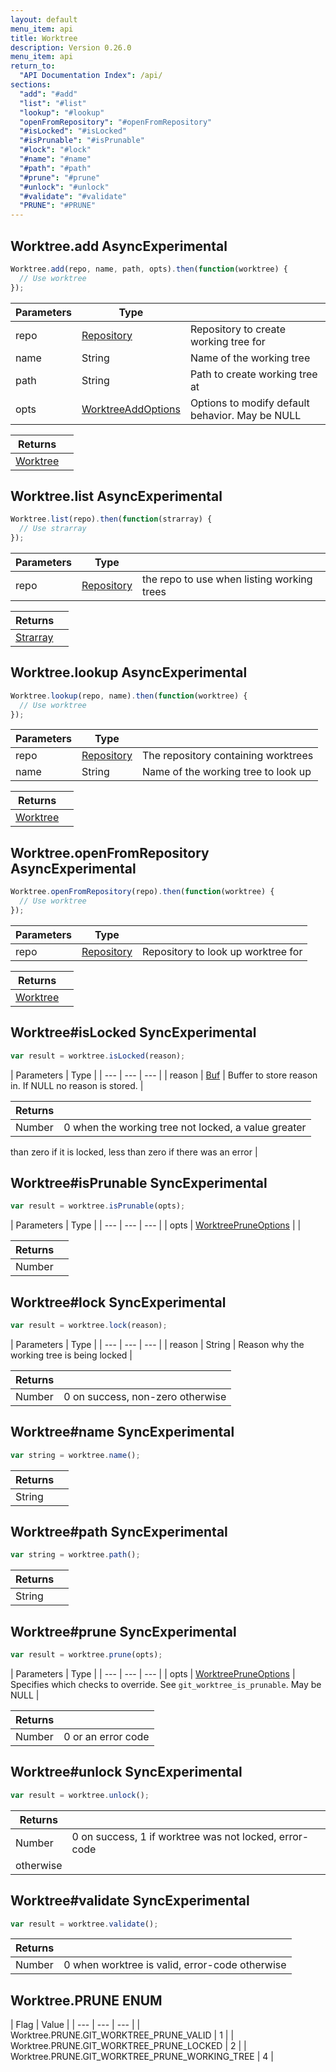 ```yaml
---
layout: default
menu_item: api
title: Worktree
description: Version 0.26.0
menu_item: api
return_to:
  "API Documentation Index": /api/
sections:
  "add": "#add"
  "list": "#list"
  "lookup": "#lookup"
  "openFromRepository": "#openFromRepository"
  "#isLocked": "#isLocked"
  "#isPrunable": "#isPrunable"
  "#lock": "#lock"
  "#name": "#name"
  "#path": "#path"
  "#prune": "#prune"
  "#unlock": "#unlock"
  "#validate": "#validate"
  "PRUNE": "#PRUNE"
---
```


## <a name="add"></a><span>Worktree.</span>add <span class="tags"><span class="async">Async</span><span class="experimental">Experimental</span></span>

```js
Worktree.add(repo, name, path, opts).then(function(worktree) {
  // Use worktree
});
```

| Parameters | Type |   |
| --- | --- | --- |
| repo | [Repository](/api/repository/) | Repository to create working tree for |
| name | String | Name of the working tree |
| path | String | Path to create working tree at |
| opts | [WorktreeAddOptions](/api/worktree_add_options/) | Options to modify default behavior. May be NULL |

| Returns |  |
| --- | --- |
| [Worktree](/api/worktree/) |  |

## <a name="list"></a><span>Worktree.</span>list <span class="tags"><span class="async">Async</span><span class="experimental">Experimental</span></span>

```js
Worktree.list(repo).then(function(strarray) {
  // Use strarray
});
```

| Parameters | Type |   |
| --- | --- | --- |
| repo | [Repository](/api/repository/) | the repo to use when listing working trees |

| Returns |  |
| --- | --- |
| [Strarray](/api/strarray/) |  |

## <a name="lookup"></a><span>Worktree.</span>lookup <span class="tags"><span class="async">Async</span><span class="experimental">Experimental</span></span>

```js
Worktree.lookup(repo, name).then(function(worktree) {
  // Use worktree
});
```

| Parameters | Type |   |
| --- | --- | --- |
| repo | [Repository](/api/repository/) | The repository containing worktrees |
| name | String | Name of the working tree to look up |

| Returns |  |
| --- | --- |
| [Worktree](/api/worktree/) |  |

## <a name="openFromRepository"></a><span>Worktree.</span>openFromRepository <span class="tags"><span class="async">Async</span><span class="experimental">Experimental</span></span>

```js
Worktree.openFromRepository(repo).then(function(worktree) {
  // Use worktree
});
```

| Parameters | Type |   |
| --- | --- | --- |
| repo | [Repository](/api/repository/) | Repository to look up worktree for |

| Returns |  |
| --- | --- |
| [Worktree](/api/worktree/) |  |

## <a name="isLocked"></a><span>Worktree#</span>isLocked <span class="tags"><span class="sync">Sync</span><span class="experimental">Experimental</span></span>

```js
var result = worktree.isLocked(reason);
```

| Parameters | Type |
| --- | --- | --- |
| reason | [Buf](/api/buf/) | Buffer to store reason in. If NULL no reason is stored. |

| Returns |  |
| --- | --- |
| Number |  0 when the working tree not locked, a value greater
  than zero if it is locked, less than zero if there was an
  error |

## <a name="isPrunable"></a><span>Worktree#</span>isPrunable <span class="tags"><span class="sync">Sync</span><span class="experimental">Experimental</span></span>

```js
var result = worktree.isPrunable(opts);
```

| Parameters | Type |
| --- | --- | --- |
| opts | [WorktreePruneOptions](/api/worktree_prune_options/) |  |

| Returns |  |
| --- | --- |
| Number |  |

## <a name="lock"></a><span>Worktree#</span>lock <span class="tags"><span class="sync">Sync</span><span class="experimental">Experimental</span></span>

```js
var result = worktree.lock(reason);
```

| Parameters | Type |
| --- | --- | --- |
| reason | String | Reason why the working tree is being locked |

| Returns |  |
| --- | --- |
| Number |  0 on success, non-zero otherwise |

## <a name="name"></a><span>Worktree#</span>name <span class="tags"><span class="sync">Sync</span><span class="experimental">Experimental</span></span>

```js
var string = worktree.name();
```

| Returns |  |
| --- | --- |
| String |  |

## <a name="path"></a><span>Worktree#</span>path <span class="tags"><span class="sync">Sync</span><span class="experimental">Experimental</span></span>

```js
var string = worktree.path();
```

| Returns |  |
| --- | --- |
| String |  |

## <a name="prune"></a><span>Worktree#</span>prune <span class="tags"><span class="sync">Sync</span><span class="experimental">Experimental</span></span>

```js
var result = worktree.prune(opts);
```

| Parameters | Type |
| --- | --- | --- |
| opts | [WorktreePruneOptions](/api/worktree_prune_options/) | Specifies which checks to override. See `git_worktree_is_prunable`. May be NULL |

| Returns |  |
| --- | --- |
| Number |  0 or an error code |

## <a name="unlock"></a><span>Worktree#</span>unlock <span class="tags"><span class="sync">Sync</span><span class="experimental">Experimental</span></span>

```js
var result = worktree.unlock();
```

| Returns |  |
| --- | --- |
| Number |  0 on success, 1 if worktree was not locked, error-code
  otherwise |

## <a name="validate"></a><span>Worktree#</span>validate <span class="tags"><span class="sync">Sync</span><span class="experimental">Experimental</span></span>

```js
var result = worktree.validate();
```

| Returns |  |
| --- | --- |
| Number |  0 when worktree is valid, error-code otherwise |

## <a name="PRUNE"></a><span>Worktree.</span>PRUNE <span class="tags"><span class="enum">ENUM</span></span>

| Flag | Value |
| --- | --- | --- |
| <span>Worktree.PRUNE.</span>GIT_WORKTREE_PRUNE_VALID | 1 |
| <span>Worktree.PRUNE.</span>GIT_WORKTREE_PRUNE_LOCKED | 2 |
| <span>Worktree.PRUNE.</span>GIT_WORKTREE_PRUNE_WORKING_TREE | 4 |


